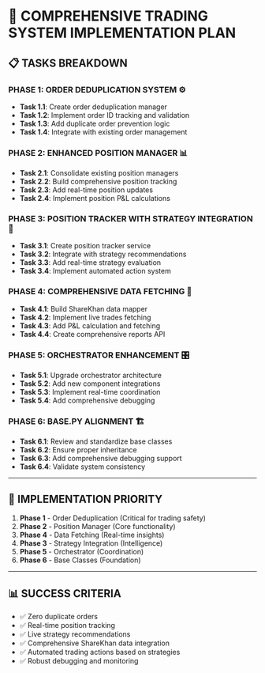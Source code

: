 # 🚀 **COMPREHENSIVE TRADING SYSTEM IMPLEMENTATION PLAN**

## 📋 **TASKS BREAKDOWN**

### **PHASE 1: ORDER DEDUPLICATION SYSTEM** ⚙️
- **Task 1.1**: Create order deduplication manager
- **Task 1.2**: Implement order ID tracking and validation
- **Task 1.3**: Add duplicate order prevention logic
- **Task 1.4**: Integrate with existing order management

### **PHASE 2: ENHANCED POSITION MANAGER** 📊
- **Task 2.1**: Consolidate existing position managers
- **Task 2.2**: Build comprehensive position tracking
- **Task 2.3**: Add real-time position updates
- **Task 2.4**: Implement position P&L calculations

### **PHASE 3: POSITION TRACKER WITH STRATEGY INTEGRATION** 🎯
- **Task 3.1**: Create position tracker service
- **Task 3.2**: Integrate with strategy recommendations
- **Task 3.3**: Add real-time strategy evaluation
- **Task 3.4**: Implement automated action system

### **PHASE 4: COMPREHENSIVE DATA FETCHING** 📡
- **Task 4.1**: Build ShareKhan data mapper
- **Task 4.2**: Implement live trades fetching
- **Task 4.3**: Add P&L calculation and fetching
- **Task 4.4**: Create comprehensive reports API

### **PHASE 5: ORCHESTRATOR ENHANCEMENT** 🎛️
- **Task 5.1**: Upgrade orchestrator architecture
- **Task 5.2**: Add new component integrations
- **Task 5.3**: Implement real-time coordination
- **Task 5.4**: Add comprehensive debugging

### **PHASE 6: BASE.PY ALIGNMENT** 🏗️
- **Task 6.1**: Review and standardize base classes
- **Task 6.2**: Ensure proper inheritance
- **Task 6.3**: Add comprehensive debugging support
- **Task 6.4**: Validate system consistency

---

## 🎯 **IMPLEMENTATION PRIORITY**
1. **Phase 1** - Order Deduplication (Critical for trading safety)
2. **Phase 2** - Position Manager (Core functionality)
3. **Phase 4** - Data Fetching (Real-time insights)
4. **Phase 3** - Strategy Integration (Intelligence)
5. **Phase 5** - Orchestrator (Coordination)
6. **Phase 6** - Base Classes (Foundation)

---

## 📊 **SUCCESS CRITERIA**
- ✅ Zero duplicate orders
- ✅ Real-time position tracking
- ✅ Live strategy recommendations
- ✅ Comprehensive ShareKhan data integration
- ✅ Automated trading actions based on strategies
- ✅ Robust debugging and monitoring
